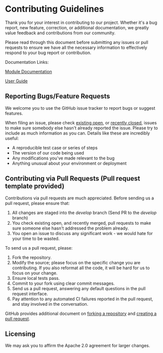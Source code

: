 # Contributing Guidelines

Thank you for your interest in contributing to our project. Whether it's a bug report, new feature, correction, or additional documentation, we greatly value feedback and contributions from our community.

Please read through this document before submitting any issues or pull requests to ensure we have all the necessary information to effectively respond to your bug report or contribution.

Documentation Links:

[Module Documentation](https://aws-quickstart.github.io/taskcat/)

[User Guide](https://aws-quickstart.github.io/auto-testing.html)

## Reporting Bugs/Feature Requests

We welcome you to use the GitHub issue tracker to report bugs or suggest features.

When filing an issue, please check [existing open](https://github.com/aws-quickstart/taskcat/issues), or [recently closed](https://github.com/aws-quickstart/taskcat/issues?q=is%3Aissue+is%3Aclosed), issues to make sure somebody else hasn't already reported the issue. Please try to include as much information as you can. Details like these are incredibly useful:

* A reproducible test case or series of steps
* The version of our code being used
* Any modifications you've made relevant to the bug
* Anything unusual about your environment or deployment

## Contributing via Pull Requests (Pull request template provided)
Contributions via pull requests are much appreciated. Before sending us a pull request, please ensure that:

1. All changes are staged into the *develop* branch (Send PR to the *develop* branch)
2. You check existing open, and recently merged, pull requests to make sure someone else hasn't addressed the problem already.
3. You open an issue to discuss any significant work - we would hate for your time to be wasted.

To send us a pull request, please:

1. Fork the repository.
2. Modify the source; please focus on the specific change you are contributing. If you also reformat all the code, it will be hard for us to focus on your change.
3. Ensure local tests pass.
4. Commit to your fork using clear commit messages.
5. Send us a pull request, answering any default questions in the pull request interface.
6. Pay attention to any automated CI failures reported in the pull request, and stay involved in the conversation.

GitHub provides additional document on [forking a repository](https://help.github.com/articles/fork-a-repo/) and [creating a pull request](https://help.github.com/articles/creating-a-pull-request/).

## Licensing
We may ask you to affirm the Apache 2.0 agreement for larger changes.

